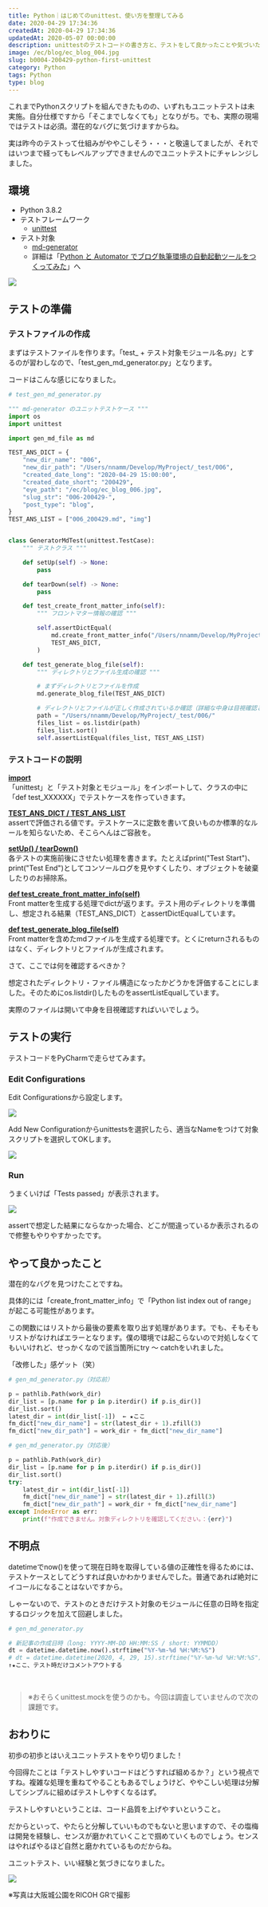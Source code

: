 ```yaml
---
title: Python｜はじめてのunittest、使い方を整理してみる
date: 2020-04-29 17:34:36
createdAt: 2020-04-29 17:34:36
updatedAt: 2020-05-07 00:00:00
description: unittestのテストコードの書き方と、テストをして良かったことや気づいたこと。
image: /ec/blog/ec_blog_004.jpg
slug: b0004-200429-python-first-unittest
category: Python 
tags: Python
type: blog
---
```


これまでPythonスクリプトを組んできたものの、いずれもユニットテストは未実施。自分仕様ですから「そこまでしなくても」となりがち。でも、実際の現場ではテストは必須。潜在的なバグに気づけますからね。

実は昨今のテストって仕組みがややこしそう・・・と敬遠してましたが、それではいつまで経ってもレベルアップできませんのでユニットテストにチャレンジしました。

## 環境

* Python 3.8.2
* テストフレームワーク
  * [unittest](https://docs.python.org/ja/3/library/unittest.html)
* テスト対象
  * [md-generator](https://github.com/nnamm/md-generator)
  * 詳細は「[Python と Automator でブログ執筆環境の自動起動ツールをつくってみた](https://portfolio.nnamm.com/posts/b0002-200329-startup-blog-writing-env/)」へ

![](./img/200429-a.jpg)

## テストの準備

### テストファイルの作成

まずはテストファイルを作ります。「test_ + テスト対象モジュール名.py」とするのが習わしなので、「test_gen_md_generator.py」となります。

コードはこんな感じになりました。

```py
# test_gen_md_generator.py

""" md-generator のユニットテストケース """
import os
import unittest

import gen_md_file as md

TEST_ANS_DICT = {
    "new_dir_name": "006",
    "new_dir_path": "/Users/nnamm/Develop/MyProject/_test/006",
    "created_date_long": "2020-04-29 15:00:00",
    "created_date_short": "200429",
    "eye_path": "/ec/blog/ec_blog_006.jpg",
    "slug_str": "006-200429-",
    "post_type": "blog",
}
TEST_ANS_LIST = ["006_200429.md", "img"]


class GeneratorMdTest(unittest.TestCase):
    """ テストクラス """

    def setUp(self) -> None:
        pass

    def tearDown(self) -> None:
        pass

    def test_create_front_matter_info(self):
        """ フロントマター情報の確認 """

        self.assertDictEqual(
            md.create_front_matter_info("/Users/nnamm/Develop/MyProject/_test/"),
            TEST_ANS_DICT,
        )

    def test_generate_blog_file(self):
        """ ディレクトリとファイル生成の確認 """

        # まずディレクトリとファイルを作成
        md.generate_blog_file(TEST_ANS_DICT)

        # ディレクトリとファイルが正しく作成されているか確認（詳細な中身は目視確認とする）
        path = "/Users/nnamm/Develop/MyProject/_test/006/"
        files_list = os.listdir(path)
        files_list.sort()
        self.assertListEqual(files_list, TEST_ANS_LIST)
```

### テストコードの説明

<strong><u>import</u></strong><br>
「unittest」と「テスト対象とモジュール」をインポートして、クラスの中に「def test_XXXXXX」でテストケースを作っていきます。

<strong><u>TEST_ANS_DICT / TEST_ANS_LIST</u></strong><br>
assertで評価される値です。テストケースに定数を書いて良いものか標準的なルールを知らないため、そこらへんはご容赦を。

<strong><u>setUp() / tearDown()</u></strong><br>
各テストの実施前後にさせたい処理を書きます。たとえばprint("Test Start")、print("Test End")としてコンソールログを見やすくしたり、オブジェクトを破棄したりのお掃除系。

<strong><u>def test_create_front_matter_info(self)</u></strong><br>
Front matterを生成する処理でdictが返ります。テスト用のディレクトリを準備し、想定される結果（TEST_ANS_DICT）とassertDictEqualしています。

<strong><u>def test_generate_blog_file(self)</u></strong><br>
Front matterを含めたmdファイルを生成する処理です。とくにreturnされるものはなく、ディレクトリとファイルが生成されます。

さて、ここでは何を確認するべきか？

想定されたディレクトリ・ファイル構造になったかどうかを評価することにしました。そのためにos.listdir()したものをassertListEqualしています。

実際のファイルは開いて中身を目視確認すればいいでしょう。

## テストの実行

テストコードをPyCharmで走らせてみます。

### Edit Configurations

Edit Configurationsから設定します。

![](./img/200429-1.jpg)

Add New Configurationからunittestsを選択したら、適当なNameをつけて対象スクリプトを選択してOKします。

![](./img/200429-2.jpg)

### Run

うまくいけば「Tests passed」が表示されます。

![](./img/200429-3.jpg)

assertで想定した結果にならなかった場合、どこが間違っているか表示されるので修整もやりやすかったです。

## やって良かったこと

潜在的なバグを見つけたことですね。

具体的には「create_front_matter_info」で「Python list index out of range」が起こる可能性があります。

この関数にはリストから最後の要素を取り出す処理があります。でも、そもそもリストがなければエラーとなります。僕の環境では起こらないので対処しなくてもいいけれど、せっかくなので該当箇所にtry 〜 catchをいれました。

「改修した」感ゲット（笑）

```py
# gen_md_generator.py（対応前）

p = pathlib.Path(work_dir)
dir_list = [p.name for p in p.iterdir() if p.is_dir()]
dir_list.sort()
latest_dir = int(dir_list[-1])  ← ★ここ
fm_dict["new_dir_name"] = str(latest_dir + 1).zfill(3)
fm_dict["new_dir_path"] = work_dir + fm_dict["new_dir_name"]
```

```py
# gen_md_generator.py（対応後）

p = pathlib.Path(work_dir)
dir_list = [p.name for p in p.iterdir() if p.is_dir()]
dir_list.sort()
try:
    latest_dir = int(dir_list[-1])
    fm_dict["new_dir_name"] = str(latest_dir + 1).zfill(3)
    fm_dict["new_dir_path"] = work_dir + fm_dict["new_dir_name"]
except IndexError as err:
    print(f"作成できません。対象ディレクトリを確認してください。：{err}")
```

## 不明点

datetimeでnow()を使って現在日時を取得している値の正確性を得るためには、テストケースとしてどうすれば良いかわかりませんでした。普通であれば絶対にイコールになることはないですから。

しゃーないので、テストのときだけテスト対象のモジュールに任意の日時を指定するロジックを加えて回避しました。

```py
# gen_md_generator.py

# 新記事の作成日時（long: YYYY-MM-DD HH:MM:SS / short: YYMMDD）
dt = datetime.datetime.now().strftime("%Y-%m-%d %H:%M:%S")
# dt = datetime.datetime(2020, 4, 29, 15).strftime("%Y-%m-%d %H:%M:%S")  # unittest用に日時指定
↑★ここ、テスト時だけコメントアウトする
```

<br>

> ※おそらくunittest.mockを使うのかも。今回は調査していませんので次の課題です。

## おわりに

初歩の初歩とはいえユニットテストをやり切りました！

今回得たことは「テストしやすいコードはどうすれば組めるか？」という視点ですね。複雑な処理を重ねてやることもあるでしょうけど、ややこしい処理は分解してシンプルに組めばテストしやすくなるはず。

テストしやすいということは、コード品質を上げやすいということ。

だからといって、やたらと分解していいものでもないと思いますので、その塩梅は開発を経験し、センスが磨かれていくことで掴めていくものでしょう。センスはやればやるほど自然と磨かれているものだからね。

ユニットテスト、いい経験と気づきになりました。

![](./img/200429-b.jpg)

※写真は大阪城公園をRICOH GRで撮影
